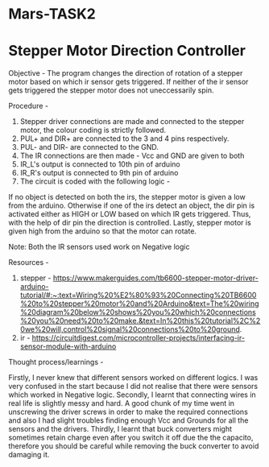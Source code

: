 # Mars-TASK2
# Stepper Motor Direction Controller

Objective - The program changes the direction of rotation of a stepper motor based on which ir sensor gets triggered. If neither of the ir sensor gets triggered the stepper motor does not uneccessarily spin.

Procedure - 
1. Stepper driver connections are made and connected to the stepper motor, the colour coding is strictly followed.
2. PUL+ and DIR+ are connected to the 3 and 4 pins respectively.
3. PUL- and DIR- are connected to the GND.
4. The IR connections are then made - Vcc and GND are given to both
5. IR_L's output is connected to 10th pin of arduino
6. IR_R's output is connected to 9th pin of arduino
7. The circuit is coded with the following logic -

If no object is detected on both the irs, the stepper motor is given a low from the arduino. Otherwise if one of the irs detect an object, the dir pin is activated either as HIGH or LOW based on which IR gets triggered. Thus, with the help of dir pin the direction is controlled. Lastly, stepper motor is given high from the arduino so that the motor can rotate.

Note: Both the IR sensors used work on Negative logic

Resources - 
1. stepper - https://www.makerguides.com/tb6600-stepper-motor-driver-arduino-tutorial/#:~:text=Wiring%20%E2%80%93%20Connecting%20TB6600%20to%20stepper%20motor%20and%20Arduino&text=The%20wiring%20diagram%20below%20shows%20you%20which%20connections%20you%20need%20to%20make.&text=In%20this%20tutorial%2C%20we%20will,control%20signal%20connections%20to%20ground.
2. ir - https://circuitdigest.com/microcontroller-projects/interfacing-ir-sensor-module-with-arduino

Thought process/learnings - 

Firstly, I never knew that different sensors worked on different logics. I was very confused in the start because I did not realise that there were sensors which worked in Negative logic.
Secondly, I learnt that connecting wires in real life is slightly messy and hard. A good chunk of my time went in unscrewing the driver screws in order to make the required connections and also I had slight troubles finding enough Vcc and Grounds for all the sensors and the drivers.
Thirdly, I learnt that buck converters might sometimes retain charge even after you switch it off due the the capacito, therefore you should be careful while removing the buck converter to avoid damaging it.

